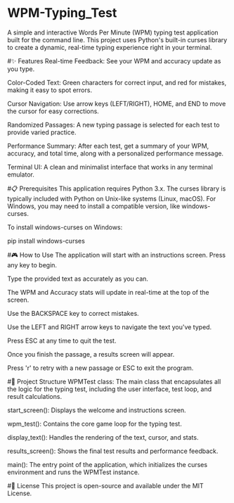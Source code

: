 # WPM-Typing_Test

A simple and interactive Words Per Minute (WPM) typing test application built for the command line. This project uses Python's built-in curses library to create a dynamic, real-time typing experience right in your terminal.

#✨ Features
Real-time Feedback: See your WPM and accuracy update as you type.

Color-Coded Text: Green characters for correct input, and red for mistakes, making it easy to spot errors.

Cursor Navigation: Use arrow keys (LEFT/RIGHT), HOME, and END to move the cursor for easy corrections.

Randomized Passages: A new typing passage is selected for each test to provide varied practice.

Performance Summary: After each test, get a summary of your WPM, accuracy, and total time, along with a personalized performance message.

Terminal UI: A clean and minimalist interface that works in any terminal emulator.

#📋 Prerequisites
This application requires Python 3.x. The curses library is typically included with Python on Unix-like systems (Linux, macOS). For Windows, you may need to install a compatible version, like windows-curses.

To install windows-curses on Windows:

pip install windows-curses

#🎮 How to Use
The application will start with an instructions screen. Press any key to begin.

Type the provided text as accurately as you can.

The WPM and Accuracy stats will update in real-time at the top of the screen.

Use the BACKSPACE key to correct mistakes.

Use the LEFT and RIGHT arrow keys to navigate the text you've typed.

Press ESC at any time to quit the test.

Once you finish the passage, a results screen will appear.

Press 'r' to retry with a new passage or ESC to exit the program.

#📝 Project Structure
WPMTest class: The main class that encapsulates all the logic for the typing test, including the user interface, test loop, and result calculations.

start_screen(): Displays the welcome and instructions screen.

wpm_test(): Contains the core game loop for the typing test.

display_text(): Handles the rendering of the text, cursor, and stats.

results_screen(): Shows the final test results and performance feedback.

main(): The entry point of the application, which initializes the curses environment and runs the WPMTest instance.

#📜 License
This project is open-source and available under the MIT License.
